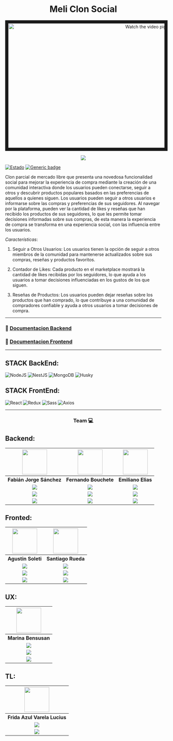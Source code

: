 <h1 align="center">Meli Clon Social</h1>

<div align="center">
    <img src="https://res.cloudinary.com/dgsrbbfma/image/upload/v1690506637/No-country-s9/2023-07-27_22_08_40-Redise%C3%B1o_de_Mercado_Libre_-_YouTube_-_Brave_x3wgol.png" alt="Watch the video pigmeo" width="900" height="400" border="10" />
</div>

<p  align="center" ><a href="https://www.youtube.com/watch?v=RALokRBqiHY" target="_blank" rel="noopener noreferrer"> <img src="https://img.shields.io/badge/Video Preview%20-%23FF0000.svg?&style=for-the-badge&logo=YouTube&logoColor=white"/></a></p>

[![Estado](https://img.shields.io/badge/estado-en%20progreso-blue)](https://github.com/No-Country/s9-11-t-next-express)
[![Generic badge](https://img.shields.io/badge/version-alfa-<COLOR>.svg)](https://github.com/No-Country/s9-11-t-next-express)

Clon parcial de mercado libre que presenta una novedosa funcionalidad social para mejorar la experiencia de compra mediante la creación de una comunidad interactiva donde los usuarios pueden conectarse, seguir a otros y descubrir productos populares basados en las preferencias de aquellos a quienes siguen.
Los usuarios pueden seguir a otros usuarios e informarse sobre las compras y preferencias de sus seguidores. Al navegar por la plataforma, pueden ver la cantidad de likes y reseñas que han recibido los productos de sus seguidores, lo que les permite tomar decisiones informadas sobre sus compras, de esta manera la experiencia de compra se transforma en una experiencia social, con las influencia entre los usuarios.

*Características*:

1) Seguir a Otros Usuarios: Los usuarios tienen la opción de seguir a otros miembros de la comunidad para mantenerse actualizados sobre sus compras, reseñas y productos favoritos.

2) Contador de Likes: Cada producto en el marketplace mostrará la cantidad de likes recibidas por los seguidores, lo que ayuda a los usuarios a tomar decisiones influenciadas en los gustos de los que siguen.

3) Reseñas de Productos: Los usuarios pueden dejar reseñas sobre los productos que han comprado, lo que contribuye a una comunidad de compradores confiable y ayuda a otros usuarios a tomar decisiones de compra.

<hr/>

### 🔗 <a href="https://github.com/No-Country/s9-11-t-next-express/blob/main/backend/README.md">Documentacion Backend</a> <!-- Estructura, endpoints, esquemas, etc ... -->
### 🔗 <a href="https://github.com/No-Country/s9-11-t-next-express/blob/main/frontend/README.md">Documentacion Frontend</a> <!-- Estructuras, test, etc... -->

<hr/>

## STACK BackEnd:
![NodeJS](https://img.shields.io/badge/Node.js-6DA55F?style=for-the-badge&logo=Node.js&logoColor=white) ![NestJS](https://img.shields.io/badge/nestjs-%23E0234E.svg?style=for-the-badge&logo=nestjs&logoColor=white) ![MongoDB](https://img.shields.io/badge/MongoDB-%234ea94b.svg?style=for-the-badge&logo=MongoDB&logoColor=white) ![Husky](https://img.shields.io/badge/Husky🐶-FFF?style=for-the-badge) 

## STACK FrontEnd:
![React](https://img.shields.io/badge/React-149eca?style=for-the-badge&logo=react&logoColor=fff) ![Redux](https://img.shields.io/badge/Redux-593D88?style=for-the-badge&logo=redux&logoColor=white) ![Sass](https://img.shields.io/badge/Sass-CC6699?style=for-the-badge&logo=sass&logoColor=white) ![Axios](https://img.shields.io/badge/-Axios-671ddf?style=for-the-badge&logo=axios&logoColor=white)

<hr/>
<h3 align="center">Team 💻</h3>

## Backend: 
<!-- Img profile -->
| <img src="https://ca.slack-edge.com/T02KS88FB0E-U04MEGXSAAJ-f87dd59680fa-512" width=80/> | <img src="https://avatars.githubusercontent.com/u/7563420?v=4" width=80 /> | <img src="https://avatars.githubusercontent.com/u/84882450?v=4" width=80 /> | 
|:-:|:-:|:-:|
| **Fabián Jorge Sánchez** | **Fernando Bouchete** | **Emiliano Elias** | <!-- full names -->
| <a href="https://github.com/fabisanz-dev"><img src="https://img.shields.io/badge/github-%23121011.svg?&style=for-the-badge&logo=github&logoColor=white"/></a> | <a href="https://github.com/fernandobouchet"><img src="https://img.shields.io/badge/github-%23121011.svg?&style=for-the-badge&logo=github&logoColor=white"/></a> | <a href="https://github.com/#"><img src="https://img.shields.io/badge/github-%23121011.svg?&style=for-the-badge&logo=github&logoColor=white"/></a> |<!---Github profile-->
| <a href="https://www.linkedin.com/in/fabian-sanchez-j/"><img src="https://img.shields.io/badge/linkedin%20-%230077B5.svg?&style=for-the-badge&logo=linkedin&logoColor=white"/> | <a href="https://www.linkedin.com/in/fernandobouchet/"><img src="https://img.shields.io/badge/linkedin%20-%230077B5.svg?&style=for-the-badge&logo=linkedin&logoColor=white"/></a> | <a href="https://www.linkedin.com/in/elias-david-galeano/"><img src="https://img.shields.io/badge/linkedin%20-%230077B5.svg?&style=for-the-badge&logo=linkedin&logoColor=white"/></a> |<!--Linkedin profile-->
| <img src="https://flagcdn.com/16x12/ar.png" /> | <img src="https://flagcdn.com/16x12/ar.png" /> | <img src="https://flagcdn.com/16x12/ar.png" /> |<!-- country flags profile -->

## Fronted: 
<!-- Img profile -->
| <img src="https://media.licdn.com/dms/image/D4D03AQHTxmiJRODHGw/profile-displayphoto-shrink_800_800/0/1681091817929?e=1695859200&v=beta&t=NMsLd1qX8Qkjl7ylFPJKbYE9nZ46SR6uEdYvq0mjLEg" width=80 /> | <img src="https://media.licdn.com/dms/image/C4E03AQEp4WfCpMXUIQ/profile-displayphoto-shrink_800_800/0/1550114142588?e=1695859200&v=beta&t=QWMZUBZLudfanQAIpF8RZCKXQzXE_OrY_y2mkluta38" width=80 /> 
|:-:|:-:|
| **Agustin Soleti** | **Santiago Rueda** | <!-- full names -->
| <a href="https://github.com/aguusoleti"><img src="https://img.shields.io/badge/github-%23121011.svg?&style=for-the-badge&logo=github&logoColor=white"/></a> | <a href="https://github.com/srueda9331#"><img src="https://img.shields.io/badge/github-%23121011.svg?&style=for-the-badge&logo=github&logoColor=white"/></a> <!---Github profile-->
| <a href="https://www.linkedin.com/in/aguusoleti/"><img src="https://img.shields.io/badge/linkedin%20-%230077B5.svg?&style=for-the-badge&logo=linkedin&logoColor=white"/> | <a href="https://www.linkedin.com/in/santiago-josé-rueda-valencia-23b000180/"><img src="https://img.shields.io/badge/linkedin%20-%230077B5.svg?&style=for-the-badge&logo=linkedin&logoColor=white"/></a> | <a href="https://www.linkedin.com/"><img src="https://img.shields.io/badge/linkedin%20-%230077B5.svg?&style=for-the-badge&logo=linkedin&logoColor=white"/></a> <!---Linkedin profile-->
| <img src="https://flagcdn.com/16x12/ar.png" /> | <img src="https://flagcdn.com/16x12/co.png" /> | <!-- country flags profile -->



## UX: 
<!-- Img profile -->
| <img src="https://ca.slack-edge.com/T032Y55Q6VC-U05C28TPZT7-03f7de561f4e-512" width=80 /> |
|:-:|
| **Marina Bensusan** | <!-- full names -->
| <a href="https://www.behance.net/gallery/163688409/Portfolio"><img src="https://img.shields.io/badge/Behance-1769ff?style=for-the-badge&logo=behance&logoColor=white"/></a> |<!---Github profile-->
| <a href="https://www.linkedin.com/in/marina-bensusan-290679144/"><img src="https://img.shields.io/badge/linkedin%20-%230077B5.svg?&style=for-the-badge&logo=linkedin&logoColor=white"/> |<!---Linkedin profile-->
| <img src="https://flagcdn.com/16x12/ar.png" /> | <!-- country flags profile -->

## TL: 
<!-- Img profile -->
| <img src="https://media.licdn.com/dms/image/D4D03AQEo8NMvC2bFjQ/profile-displayphoto-shrink_200_200/0/1690209489455?e=1695859200&v=beta&t=IMEjAlyeUmbTj4DqWPHkcFNiqzKarOEidK5hRubsXj4" width=80 /> | 
|:-:|
| **Frida Azul Varela Lucius** | <!-- full names -->
| <a href="https://www.linkedin.com/in/fridavlucius/"><img src="https://img.shields.io/badge/linkedin%20-%230077B5.svg?&style=for-the-badge&logo=linkedin&logoColor=white"/> |<!---Linkedin profile-->
| <img src="https://flagcdn.com/16x12/ar.png" /> | <!-- country flags profile -->
